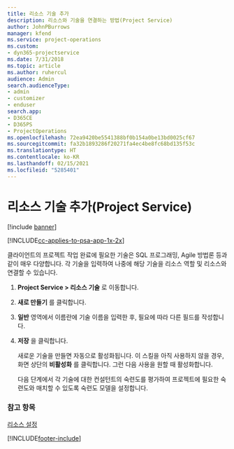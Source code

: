 ```yaml
---
title: 리소스 기술 추가
description: 리소스와 기술을 연결하는 방법(Project Service)
author: JohnPBurrows
manager: kfend
ms.service: project-operations
ms.custom:
- dyn365-projectservice
ms.date: 7/31/2018
ms.topic: article
ms.author: ruhercul
audience: Admin
search.audienceType:
- admin
- customizer
- enduser
search.app:
- D365CE
- D365PS
- ProjectOperations
ms.openlocfilehash: 72ea9420be5541388bf0b154a0be13bd0025cf67
ms.sourcegitcommit: fa32b1893286f20271fa4ec4be8fc68bd135f53c
ms.translationtype: HT
ms.contentlocale: ko-KR
ms.lasthandoff: 02/15/2021
ms.locfileid: "5285401"
---
```

# <a name="add-resource-skills-project-service"></a>리소스 기술 추가(Project Service)

[!include [banner](../includes/psa-now-project-operations.md)]

[!INCLUDE[cc-applies-to-psa-app-1x-2x](../includes/cc-applies-to-psa-app-1x-2x.md)]

클라이언트의 프로젝트 작업 완료에 필요한 기술은 SQL 프로그래밍, Agile 방법론 등과 같이 매우 다양합니다. 각 기술을 입력하여 나중에 해당 기술을 리소스 역할 및 리소스와 연결할 수 있습니다.  
  
1. **Project Service > 리소스 기술** 로 이동합니다.  
  
2. **새로 만들기** 를 클릭합니다.  
  
3. **일반** 영역에서 이름란에 기술 이름을 입력한 후, 필요에 따라 다른 필드를 작성합니다.  
  
4. **저장** 을 클릭합니다.  
  
   새로운 기술을 만들면 자동으로 활성화됩니다. 이 스킬을 아직 사용하지 않을 경우, 화면 상단의 **비활성화** 를 클릭합니다. 그런 다음 사용을 원할 때 활성화합니다.  
  
   다음 단계에서 각 기술에 대한 컨설턴트의 숙련도를 평가하여 프로젝트에 필요한 숙련도와 매치할 수 있도록 숙련도 모델을 설정합니다.  
  
### <a name="see-also"></a>참고 항목  
 [리소스 설정](../psa/set-up-resources.md)


[!INCLUDE[footer-include](../includes/footer-banner.md)]